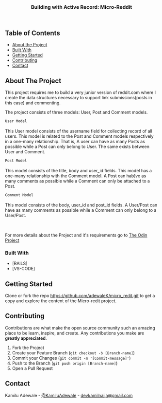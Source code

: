 
<br />
<p align="center">
  

  <h3 align="center">Building with Active Record: Micro-Reddit</h3>

  <p align="center">

  
<br> 

</p>


## Table of Contents

* [About the Project](#about-the-project)
* [Built With](#built-with)
* [Getting Started](#getting-started)
* [Contributing](#contributing)
* [Contact](#contact)


<!-- ABOUT THE PROJECT -->
## About The Project

This project requires me to build a very junior version of reddit.com where I create the data structures necessary to support link submissions(posts in this case) and commenting.

The project consists of three models: User, Post and Comment models.

`User Model
`
<br /><br />
This User model consists of the username field for collecting record of all users. This model is related to the Post and Comment models respectively in a one-many relationship. That is, A user can have as many Posts as possible while a Post can only belong to User. The same exists between User and Comment.


`Post Model
`
<br /><br />
This model consists of the title, body and user_id fields. This model has a one-many relationship with the Comment model. A Post can hab]ve as many comments as possible while a Comment can only be attached to a Post.


`Comment Model
`
<br /><br />
This model consists of the body, user_id and post_id fields. A User/Post can have as many comments as possible while a Comment can only belong to a User/Post.

<br>
<br>
For more details about the Project and it's requirements go to <a href="https://www.theodinproject.com/courses/ruby-on-rails/lessons/building-with-active-record-ruby-on-rails"> The Odin Project</a>

### Built With

* [RAILS]
* [VS-CODE]

<!-- GETTING STARTED -->
## Getting Started

Clone or fork the repo <https://github.com/adewaleK/micro_redit.git> to get a copy and explore the content of the Micro-redit project.


<!-- CONTRIBUTING -->
## Contributing

Contributions are what make the open source community such an amazing place to be learn, inspire, and create. Any contributions you make are **greatly appreciated**.

1. Fork the Project
2. Create your Feature Branch (`git checkout -b [Branch-name]`)
3. Commit your Changes (`git commit -m '[Commit-message]'`)
4. Push to the Branch (`git push origin [Branch-name]`)
5. Open a Pull Request

## Contact

Kamilu Adewale - [@KamiluAdewale](https://twitter.com/KamiluAdewale) - devkamilnaija@gmail.com

